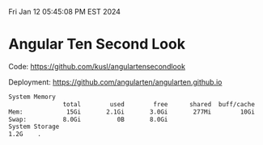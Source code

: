 Fri Jan 12 05:45:08 PM EST 2024

# Angular Ten Second Look

Code: https://github.com/kusl/angulartensecondlook

Deployment: https://github.com/angularten/angularten.github.io

```bash
System Memory
               total        used        free      shared  buff/cache   available
Mem:            15Gi       2.1Gi       3.0Gi       277Mi        10Gi        13Gi
Swap:          8.0Gi          0B       8.0Gi
System Storage
1.2G	.
```
